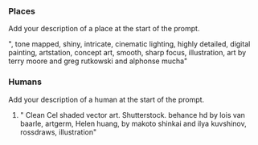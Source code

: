 ### Places

Add your description of a place at the start of the prompt.

"<description of place>, tone mapped, shiny, intricate, cinematic lighting, highly detailed, digital painting, artstation, concept art, smooth, sharp focus, illustration, art by terry moore and greg rutkowski and alphonse mucha"

### Humans

Add your description of a human at the start of the prompt.

1. "<description of human> Clean Cel shaded vector art. Shutterstock. behance hd by lois van baarle, artgerm, Helen huang, by makoto shinkai and ilya kuvshinov, rossdraws, illustration"
